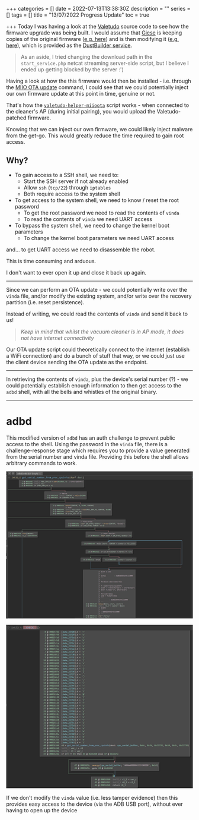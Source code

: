 +++
categories = []
date = 2022-07-13T13:38:30Z
description = ""
series = []
tags = []
title = "13/07/2022 Progress Update"
toc = true

+++
Today I was having a look at the [Valetudo](https://github.com/Hypfer/Valetudo) source code to see how the firmware upgrade was being built. I would assume that [Giese](https://github.com/dgiese) is keeping copies of the original firmware ([e.g. here](https://builder.dontvacuum.me/pkg/firmwares/roborock/_S6/)) and is then modifying it ([e.g. here](https://github.com/dgiese/dustbuilder-script-public/blob/master/modifyimage.sh)), which is provided as the [DustBuilder service](https://builder.dontvacuum.me/).

> As an aside, I tried changing the download path in the `start_service.php` netcat streaming server-side script, but I believe I ended up getting blocked by the server :')

Having a look at how the this firmware would then be installed - i.e. through the [MIIO OTA update](https://github.com/marcelrv/XiaomiRobotVacuumProtocol/blob/master/miIO-ota.md) command, I could see that we could potentially inject our own firmware update at this point in time, genuine or not.

That's how the [`valetudo-helper-miioota`](https://github.com/Hypfer/valetudo-helper-miioota) script works - when connected to the cleaner's AP (during initial pairing), you would upload the Valetudo-patched firmware.

Knowing that we can inject our own firmware, we could likely inject malware from the get-go. This would greatly reduce the time required to gain root access.

## Why?

* To gain access to a SSH shell, we need to:
  * Start the SSH server if not already enabled
  * Allow `ssh` (`tcp/22`) through `iptables`
  * Both require access to the system shell
* To get access to the system shell, we need to know / reset the root password
  * To get the root password we need to read the contents of `vinda`
  * To read the contents of `vinda` we need UART access
* To bypass the system shell, we need to change the kernel boot parameters
  * To change the kernel boot parameters we need UART access

and... to get UART access we need to disassemble the robot.

This is time consuming and arduous.

I don't want to ever open it up and close it back up again.

***

Since we can perform an OTA update - we could potentially write over the `vinda` file, and/or modify the existing system, and/or write over the recovery partition (i.e. reset persistence).

Instead of writing, we could read the contents of `vinda` and send it back to us!

> _Keep in mind that whilst the vacuum cleaner is in AP mode, it does not have internet connectivity_

Our OTA update script could theoretically connect to the internet (establish a WiFi connection) and do a bunch of stuff that way, or we could just use the client device sending the OTA update as the endpoint.

***

In retrieving the contents of `vinda`, plus the device's serial number (?) - we could potentially establish enough information to then get access to the `adbd` shell, with all the bells and whistles of the original binary.

***

# adbd

This modified version of `adbd` has an auth challenge to prevent public access to the shell. Using the password in the `vinda` file, there is a challenge-response stage which requires you to provide a value generated from the serial number and vinda file. Providing this before the shell allows arbitrary commands to work.

![](/uploads/20220713-snipaste_2022-07-13_23-57-58.jpg)

![](/uploads/20220713-snipaste_2022-07-13_23-59-16.jpg)

If we don't modify the `vinda` value (i.e. less tamper evidence) then this provides easy access to the device (via the ADB USB port), without ever having to open up the device
